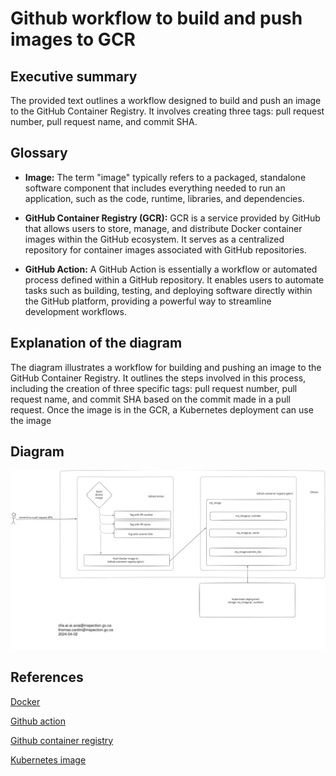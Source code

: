 # Github workflow to build and push images to GCR

## Executive summary

The provided text outlines a workflow designed to build and push an image to
the GitHub Container Registry. It involves creating three tags: pull request
number, pull request name, and commit SHA.

## Glossary

- **Image:** The term "image" typically refers to a packaged, standalone
software component that includes everything needed to run an application,
such as the code, runtime, libraries, and dependencies.

- **GitHub Container Registry (GCR):** GCR is a service provided by GitHub
that allows users to store, manage, and distribute Docker container images
within the GitHub ecosystem. It serves as a centralized repository
for container images associated with GitHub repositories.

- **GitHub Action:** A GitHub Action is essentially a workflow or automated
process defined within a GitHub repository. It enables users to automate
tasks such as building, testing, and deploying software directly within
the GitHub platform, providing a powerful way to streamline development
workflows.

## Explanation of the diagram

The diagram illustrates a workflow for building and pushing an image to the
GitHub Container Registry. It outlines the steps involved in this process,
including the creation of three specific tags: pull request number,
pull request name, and commit SHA based on the commit made in a pull request.
Once the image is in the GCR, a Kubernetes deployment can use the image

## Diagram

![Github image workflow](../img/ghcr_docker_workflow.svg)

## References

[Docker](https://www.docker.com/)

[Github action](https://docs.github.com/en/actions)

[Github container registry](https://docs.github.com/en/packages/working-with-a-github-packages-registry/working-with-the-container-registry)

[Kubernetes image](https://kubernetes.io/docs/concepts/containers/images/)
